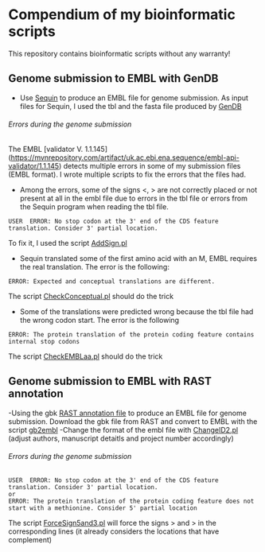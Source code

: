 # Compendium of my bioinformatic scripts
This repository contains bioinformatic scripts without any warranty!

## Genome submission to EMBL with GenDB
- Use [Sequin](https://www.ncbi.nlm.nih.gov/Sequin/) to produce an EMBL file for genome submission. As input files for Sequin, I used the tbl and the fasta file produced by [GenDB](https://www.uni-giessen.de/fbz/fb08/Inst/bioinformatik/software/gendb)

  
###### Errors during the genome submission 
The EMBL [validator V. 1.1.145] (https://mvnrepository.com/artifact/uk.ac.ebi.ena.sequence/embl-api-validator/1.1.145) detects multiple errors in some of my submission files (EMBL format). 
I wrote multiple scripts to fix the errors that the files had.
- Among the errors, some of the signs <, > are not correctly placed or not present at all in the embl file due to errors in the tbl file or errors from the Sequin program when reading the tbl file. 
```
USER  ERROR: No stop codon at the 3' end of the CDS feature translation. Consider 3' partial location.
```
To fix it, I used the script [AddSign.pl](https://github.com/lsayaved/Hello-World/blob/master/AddSign_1.pl)

- Sequin translated some of the first amino acid with an M, EMBL requires the real translation. The error is the following:
```
ERROR: Expected and conceptual translations are different.
```
The script [CheckConceptual.pl](https://github.com/lsayaved/Hello-World/blob/master/CheckConceptual.pl) should do the trick

- Some of the translations were predicted wrong because the tbl file had the wrong codon start. The error is the following

```
ERROR: The protein translation of the protein coding feature contains internal stop codons
```
The script [CheckEMBLaa.pl](https://github.com/lsayaved/Hello-World/blob/master/CheckEMBLaa.pl) should do the trick


## Genome submission to EMBL with RAST annotation
-Using the gbk [RAST annotation file](http://rast.nmpdr.org/) to produce an EMBL file for genome submission.
Download the gbk file from RAST and convert to EMBL with the script [gb2embl](https://github.com/lsayaved/Hello-World/blob/master/gb2embl.pl)
-Change the format of the embl file with [ChangeID2.pl](https://github.com/lsayaved/Hello-World/blob/master/ChangeID2.pl) (adjust authors, manuscript detaitls and project number accordingly)
  
###### Errors during the genome submission

```
USER  ERROR: No stop codon at the 3' end of the CDS feature translation. Consider 3' partial location.
or
ERROR: The protein translation of the protein coding feature does not start with a methionine. Consider 5' partial location
```
The script [ForceSign5and3.pl](https://github.com/lsayaved/Hello-World/blob/master/ForceSign5and3.pl) will force the signs > and > in the corresponding lines (it already considers the locations that have complement)
